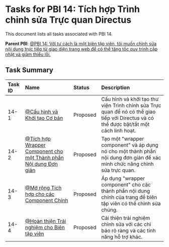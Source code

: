 # Tasks for PBI 14: Tích hợp Trình chỉnh sửa Trực quan Directus

This document lists all tasks associated with PBI 14.

**Parent PBI**: [@PBI 14: Với tư cách là một biên tập viên, tôi muốn chỉnh sửa nội dung trực tiếp từ giao diện trang web để có thể tăng tốc quy trình cập nhật và giảm thiểu lỗi.](./prd.md)

## Task Summary

| Task ID | Name                                                                          | Status   | Description                                                                                                                            |
| :------ | :---------------------------------------------------------------------------- | :------- | :------------------------------------------------------------------------------------------------------------------------------------- |
| 14-1    | [@Cấu hình và Khởi tạo Cơ bản](./14-1.md)                                     | Proposed | Cấu hình và khởi tạo thư viện Trình chỉnh sửa Trực quan để nó có thể giao tiếp với Directus và có thể được bật/tắt một cách linh hoạt. |
| 14-2    | [@Tích hợp Wrapper Component cho một Thành phần Nội dung Đơn giản](./14-2.md) | Proposed | Tạo một "wrapper component" và áp dụng nó cho một thành phần nội dung đơn giản để xác minh chức năng chỉnh sửa trực quan.              |
| 14-3    | [@Mở rộng Tích hợp cho các Component Chính](./14-3.md)                        | Proposed | Áp dụng "wrapper component" cho các thành phần nội dung chính của trang để biên tập viên có thể chỉnh sửa chúng.                       |
| 14-4    | [@Hoàn thiện Trải nghiệm cho Biên tập viên](./14-4.md)                        | Proposed | Cải thiện trải nghiệm chỉnh sửa với các chỉ báo rõ ràng và các tính năng hỗ trợ khác.                                                  |
